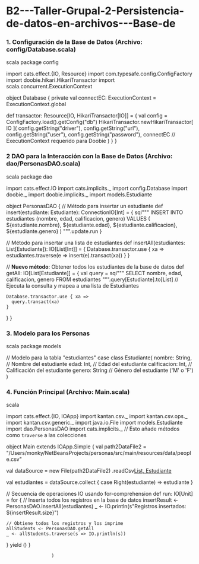 # B2---Taller-Grupal-2-Persistencia-de-datos-en-archivos---Base-de


### 1. Configuración de la Base de Datos (Archivo: config/Database.scala)

scala
package config

import cats.effect.{IO, Resource}
import com.typesafe.config.ConfigFactory
import doobie.hikari.HikariTransactor
import scala.concurrent.ExecutionContext

object Database {
  private val connectEC: ExecutionContext = ExecutionContext.global

  def transactor: Resource[IO, HikariTransactor[IO]] = {
    val config = ConfigFactory.load().getConfig("db")
    HikariTransactor.newHikariTransactor[
      IO
    ](
      config.getString("driver"),
      config.getString("url"),
      config.getString("user"),
      config.getString("password"),
      connectEC // ExecutionContext requerido para Doobie
    )
  }
}


### 2  DAO para la Interacción con la Base de Datos (Archivo: dao/PersonasDAO.scala)

scala
package dao

import cats.effect.IO
import cats.implicits._
import config.Database
import doobie._
import doobie.implicits._
import models.Estudiante

object PersonasDAO {
  // Método para insertar un estudiante
  def insert(estudiante: Estudiante): ConnectionIO[Int] = {
    sql"""
      INSERT INTO estudiantes (nombre, edad, calificacion, genero)
      VALUES (
        ${estudiante.nombre},
        ${estudiante.edad},
        ${estudiante.calificacion},
        ${estudiante.genero}
      )
    """.update.run
  }

  // Método para insertar una lista de estudiantes
  def insertAll(estudiantes: List[Estudiante]): IO[List[Int]] = {
    Database.transactor.use { xa =>
      estudiantes.traverse(e => insert(e).transact(xa))
    }
  }

  // **Nuevo método**: Obtener todos los estudiantes de la base de datos
  def getAll: IO[List[Estudiante]] = {
    val query = sql"""
      SELECT nombre, edad, calificacion, genero
      FROM estudiantes
    """.query[Estudiante].to[List] // Ejecuta la consulta y mapea a una lista de Estudiantes

    Database.transactor.use { xa =>
      query.transact(xa)
    }
  }
}


### 3. Modelo para los Personas
scala
package models

// Modelo para la tabla "estudiantes"
case class Estudiante(
                       nombre: String,       // Nombre del estudiante
                       edad: Int,            // Edad del estudiante
                       calificacion: Int,    // Calificación del estudiante
                       genero: String        // Género del estudiante ('M' o 'F')
                     )




### 4. Función Principal (Archivo: Main.scala)
scala

import cats.effect.{IO, IOApp}
import kantan.csv._
import kantan.csv.ops._
import kantan.csv.generic._
import java.io.File
import models.Estudiante
import dao.PersonasDAO
import cats.implicits._ // Esto añade métodos como `traverse` a las colecciones

object Main extends IOApp.Simple {
  val path2DataFile2 = "/Users/monky/NetBeansProjects/personas/src/main/resources/data/people.csv"

  val dataSource = new File(path2DataFile2)
    .readCsv[List, Estudiante](rfc.withHeader.withCellSeparator(','))

  val estudiantes = dataSource.collect {
    case Right(estudiante) => estudiante
  }

  // Secuencia de operaciones IO usando for-comprehension
  def run: IO[Unit] = for {
    // Inserta todos los registros en la base de datos
    insertResult <- PersonasDAO.insertAll(estudiantes)
    _ <- IO.println(s"Registros insertados: ${insertResult.size}")

    // Obtiene todos los registros y los imprime
    allStudents <- PersonasDAO.getAll
    _ <- allStudents.traverse(s => IO.println(s))
  } yield ()
}


                     )

